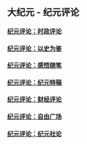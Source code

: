 ## 大纪元 - 纪元评论

#### [纪元评论：时政评论](indexes/nsc1025/README.md?06270330)
#### [纪元评论：以史为鉴](indexes/nsc1028/README.md?06270330)
#### [纪元评论：感悟随笔](indexes/nsc1035/README.md?06270330)
#### [纪元评论：纪元特稿](indexes/nsc424/README.md?06270330)
#### [纪元评论：财经评论](indexes/nsc1026/README.md?06270330)
#### [纪元评论：自由广场](indexes/nsc993/README.md?06270330)
#### [纪元评论：纪元社论](indexes/nsc422/README.md?06270330)
